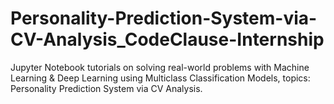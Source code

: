 # Personality-Prediction-System-via-CV-Analysis_CodeClause-Internship
Jupyter Notebook tutorials on solving real-world problems with Machine Learning &amp; Deep Learning using Multiclass Classification Models, topics: Personality Prediction System via CV Analysis.
